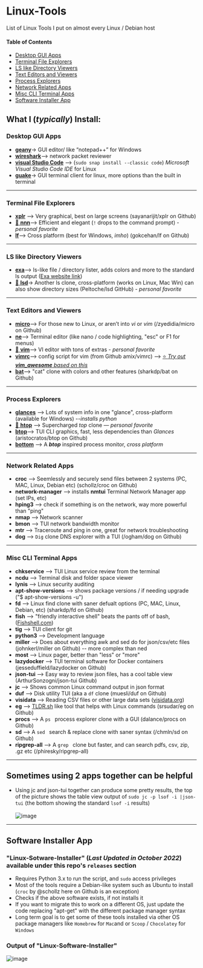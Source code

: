 # Linux-Tools
List of Linux Tools I put on almost every Linux / Debian host

#### Table of Contents
  
  * [Desktop GUI Apps](#desktop-gui-apps)
  * [Terminal File Explorers](#terminal-file-explorers)
  * [LS like Directory Viewers](#ls-like-directory-viewers)
  * [Text Editors and Viewers](#text-editors-and-viewers)
  * [Process Explorers](#process-explorers)
  * [Network Related Apps](#network-related-apps)
  * [Misc CLI Terminal Apps](#misc-cli-terminal-apps)
  * [Software Installer App](#software-installer-app)

## What I (_typically_) Install:

### Desktop GUI Apps
- [**geany**](https://www.geany.org)-> GUI editor/ like “notepad++” for Windows
- [**wireshark**](https://www.wireshark.org)--> network packet reviewer
- [**visual Studio Code**](https://code.visualstudio.com) --> (```sudo snap install --classic code```) _Microsoft Visual Studio Code IDE_ for Linux
- [**guake**](http://guake-project.org)-> GUI terminal client for linux, more options than the built in terminal

---
### Terminal File Explorers
- [**xplr**](https://github.com/sayanarijit/xplr) --> Very graphical, best on large screens (sayanarijit/xplr on Github)
- [🌟 **nnn**](https://github.com/jarun/nnn)--> Efficient and elegant (```!``` drops to the command prompt) -  _personal favorite_
- [**lf**](https://github.com/gokcehan/lf)--> Cross platform (best for Windows, _imho_) (gokcehan/lf on Github)
---

### LS like Directory Viewers 
- [**exa**](https://the.exa.website)--> ls-like file / directory lister, adds colors and more to the standard ls output ([Exa website link](https://the.exa.website/))
- [🌟 **lsd**](https://github.com/Peltoche/lsd)-> Another ls clone, cross-platform (works on Linux, Mac Win) can also show directory sizes (Peltoche/lsd GitHub) - _personal favorite_

----

### Text Editors and Viewers
- [**micro**](https://github.com/zyedidia/micro)--> For those new to Linux, or aren’t into _vi_ or _vim_ (/zyedidia/micro on Github)
- [**ne**](https://ne.di.unimi.it)--> Terminal editor (like nano / code highlighting, "esc" or F1 for menus)
- [🌟 **vim**](https://github.com/vim/vim)--> VI editor with tons of extras - _personal favorite_
- [**vimrc**](https://github.com/amix/vimrc)--> config script for vim (from Github amix/vimrc) --> [⭐ _Try out **vim_awesome** based on this_](https://github.com/ArthurChiao/vim_awesome)
- [**bat**](https://github.com/sharkdp/bat)--> "cat" clone with colors and other features (sharkdp/bat on Github)

---
### Process Explorers 
- [**glances**](https://nicolargo.github.io/glances/) --> Lots of system info in one "glance", cross-platform (available for Windows) --_installs python_
- [🌟 **htop**](https://htop.dev) --> Supercharged _top_ clone — _personal favorite_
- [**btop**](https://github.com/aristocratos/btop)--> TUI CLI graphics, fast, less dependencies than _Glances_ (aristocratos/btop on Github)
- [**bottom**](https://github.com/ClementTsang/bottom) --> A _**btop**_ inspired process monitor, _cross platform_

---
### Network Related Apps
- **croc** --> Seemlessly and securely send files between 2 systems (PC, MAC, Linux, Debian etc) (schollz/croc on Github)
- **network-manager**  --> installs **nmtui** Terminal Network Manager app (set IPs, etc)
- **hping3** --> check if something is on the network, way more powerful than "ping"
- **nmap** --> Network scanner
- **bmon** --> TUI network bandwidth monitor
- **mtr** --> Traceroute and ping in one, great for network troubleshooting
- **dog** --> ``` Dig ``` clone DNS explorer with a TUI (/ogham/dog on Github)

---
### Misc CLI Terminal Apps

- **chkservice** --> TUI Linux service review from the terminal
- **ncdu** --> Terminal disk and folder space viewer
- **lynis** --> Linux security auditing 
- **apt-show-versions** --> shows package versions / if needing upgrade ("$ apt-show-versions -u")
- **fd** --> Linux find clone with saner defualt options (PC, MAC, Linux, Debian, etc) (sharkdp/fd on Github)
- **fish** --> "friendly interactive shell" beats the pants off of bash, ([Fishshell.com](https://fishshell.com))
- **tig** --> TUI client for git
- **python3** --> Development language
- **miller** --> Does about everything awk and sed do for json/csv/etc files (johnkerl/miller on Github) -- more complex than ned
- **most** --> Linux pager, better than "less" or "more"
- **lazydocker** --> TUI terminal software for Docker containers (jesseduffield/lazydocker on Github)
- **json-tui** --> Easy way to review json files, has a cool table view (ArthurSonzogni/json-tui Github)
- **jc** --> Shows common Linux command output in json format 
- **duf** --> Disk utility TUI (aka a ```df``` clone (muesli/duf on Github)
- **visidata** --> Reading CSV files or other large data sets ([visidata.org](https://www.visidata.org/))
- **eg** --> [TLDR.sh](https://tldr.sh/) like tool that helps with Linux commands (srsudar/eg on Github)
- **procs** --> A ```ps ``` process explorer clone with a GUI (dalance/procs on Github)
- **sd** --> A ```sed ``` search & replace clone with saner syntax (/chmln/sd on Github)
- **ripgrep-all** --> A ```grep ``` clone but faster, and can search pdfs, csv, zip, .gz etc (/phiresky/ripgrep-all)

---
## Sometimes using 2 apps together can be helpful

* Using jc and json-tui together can produce some pretty results, the top of the picture shows the table view output of ```sudo jc -p lsof -i |json-tui``` 
(the bottom showing the standard ```lsof -i``` results)<br><br>
![image](https://user-images.githubusercontent.com/48565067/155399052-e619f001-f33b-4272-ab3e-3cd43019cc90.png)
----
## Software Installer App 
### "Linux-Sotware-Installer" (_Last Updated in October 2022_) available under this repo's ```releases``` section
- Requires Python 3.x to run the script, and ```sudo``` access privileges
- Most of the tools require a Debian-like system such as Ubuntu to install (```croc``` by @schollz here on Github is an exception)
- Checks if the above software exists, if not installs it
- If you want to migrate this to work on a different OS, just update the code replacing "apt-get" with the different package manager syntax
- Long term goal is to get some of these tools installed via other OS package managers like ```Homebrew``` for ```Mac```and or ```Scoop``` / ```Chocolatey``` for ```Windows```
### Output of "Linux-Software-Installer"
![image](https://user-images.githubusercontent.com/48565067/141710525-a3ccf69b-f2d1-48f3-9fc3-5350229be8a5.png)
